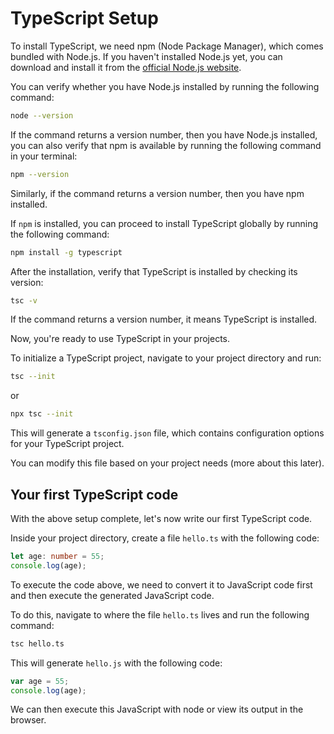 # TypeScript Setup

To install TypeScript, we need npm (Node Package Manager), which comes bundled with Node.js. If you haven't installed 
Node.js yet, you can download and install it from the [official Node.js website](https://nodejs.org/en/download).

You can verify whether you have Node.js installed by running the following command:

```Bash
node --version
```

If the command returns a version number, then you have Node.js installed, you can also verify that npm is 
available by running the following command in your terminal:

```Bash
npm --version
```

Similarly, if the command returns a version number, then you have npm installed.

If `npm` is installed, you can proceed to install TypeScript globally by running the following command:

```Bash
npm install -g typescript
```

After the installation, verify that TypeScript is installed by checking its version:

```Bash
tsc -v
```

If the command returns a version number, it means TypeScript is installed.

Now, you're ready to use TypeScript in your projects. 

To initialize a TypeScript project, navigate to your project directory and run:

```Bash
tsc --init
```

or

```Bash
npx tsc --init
```

This will generate a `tsconfig.json` file, which contains configuration options for your TypeScript project.

You can modify this file based on your project needs (more about this later).

## Your first TypeScript code
With the above setup complete, let's now write our first TypeScript code.

Inside your project directory, create a file `hello.ts` with the following code:

```TypeScript
let age: number = 55;
console.log(age);
```

To execute the code above, we need to convert it to JavaScript code first and then execute the generated JavaScript 
code.

To do this, navigate to where the file `hello.ts` lives and run the following command:

```Bash
tsc hello.ts
```

This will generate `hello.js` with the following code:

```JavaScript
var age = 55;
console.log(age);
```

We can then execute this JavaScript with node or view its output in the browser.